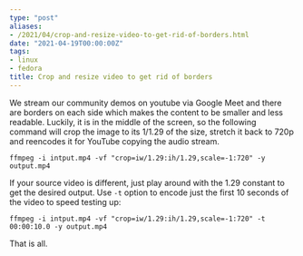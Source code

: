 ```yaml
---
type: "post"
aliases:
- /2021/04/crop-and-resize-video-to-get-rid-of-borders.html
date: "2021-04-19T00:00:00Z"
tags:
- linux
- fedora
title: Crop and resize video to get rid of borders
---
```


We stream our community demos on youtube via Google Meet and there are borders
on each side which makes the content to be smaller and less readable. Luckily,
it is in the middle of the screen, so the following command will crop the image
to its 1/1.29 of the size, stretch it back to 720p and reencodes it for YouTube
copying the audio stream.

    ffmpeg -i intput.mp4 -vf "crop=iw/1.29:ih/1.29,scale=-1:720" -y output.mp4

If your source video is different, just play around with the 1.29 constant to
get the desired output. Use `-t` option to encode just the first 10 seconds of
the video to speed testing up:

    ffmpeg -i intput.mp4 -vf "crop=iw/1.29:ih/1.29,scale=-1:720" -t 00:00:10.0 -y output.mp4

That is all.

